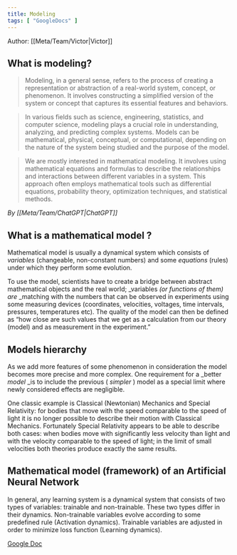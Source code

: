 ```yaml
---
title: Modeling
tags: [ "GoogleDocs" ]
---
```


Author: [[Meta/Team/Victor|Victor]]

## What is modeling?

> Modeling, in a general sense, refers to the process of creating a representation or abstraction of a real-world system, concept, or phenomenon. It involves constructing a simplified version of the system or concept that captures its essential features and behaviors.

> In various fields such as science, engineering, statistics, and computer science, modeling plays a crucial role in understanding, analyzing, and predicting complex systems. Models can be mathematical, physical, conceptual, or computational, depending on the nature of the system being studied and the purpose of the model.

> We are mostly interested in mathematical modeling. It involves using mathematical equations and formulas to describe the relationships and interactions between different variables in a system. This approach often employs mathematical tools such as differential equations, probability theory, optimization techniques, and statistical methods.

*By [[Meta/Team/ChatGPT|ChatGPT]]*

## What is a mathematical model ?

Mathematical model is usually a dynamical system which consists of *variables* (changeable, non-constant numbers) and some *equations* (rules)  under which they perform some evolution.

To use the model, scientists have to create a bridge between abstract mathematical objects and the real world; _variables _(or functions of them) are_ _matching with the numbers that can be observed in experiments using some measuring devices (coordinates, velocities, voltages, time intervals, pressures, temperatures etc). The quality of the model can then be defined as “how close are such values that we get as a calculation from our theory (model) and as measurement in the experiment.”



## Models hierarchy

As we add more features of some phenomenon in consideration the model becomes more precise and more complex. One requirement for a _better _model_ _is to include the previous ( _simpler_ ) model as a special limit where newly considered effects are negligible. 

One classic example is Classical (Newtonian) Mechanics and Special Relativity: for bodies that move with the speed comparable to the speed of light it is no longer possible to describe their motion with Classical Mechanics. Fortunately Special Relativity appears to be able to describe both cases: when bodies move with significantly less velocity than light and with the velocity comparable to the speed of light; in the limit of small velocities both theories produce exactly the same results.



## Mathematical model (framework) of an Artificial Neural Network

In general, any learning system is a dynamical system that consists of two types of variables: trainable and non-trainable. These two types differ in their dynamics. Non-trainable variables evolve according to some predefined rule (Activation dynamics). Trainable variables are adjusted in order to minimize loss function (Learning dynamics).

[Google Doc](https://docs.google.com/document/d/1aIkGhGOnhAYBzbigTZAQcSe35k0bBeoTG_x8A3bhHrk/edit)